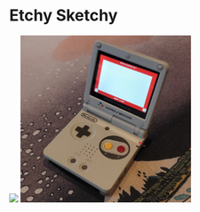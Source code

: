 # Etchy Sketchy

<p float="left" href="https://shellywell123.github.io/gbajs/">
  <img src="https://github.com/Shellywell123/Etchy-Sketchy/blob/main/assets/ScreenGrab.GIF" height="300" />
  <img src="https://github.com/Shellywell123/Etchy-Sketchy/blob/main/assets/Game-Boy-Advance.jpg" height="300" />
</p>
